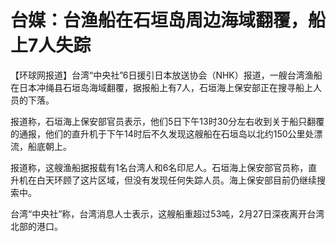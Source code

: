# 台媒：台渔船在石垣岛周边海域翻覆，船上7人失踪

【环球网报道】台湾“中央社”6日援引日本放送协会（NHK）报道，一艘台湾渔船在日本冲绳县石垣岛海域翻覆，据报船上有7人，石垣海上保安部正在搜寻船上人员的下落。

报道称，石垣海上保安部官员表示，他们5日下午13时30分左右收到关于船只翻覆的通报，他们的直升机于下午14时后不久发现这艘船在石垣岛以北约150公里处漂流，船底朝上。

报道称，这艘渔船据报载有1名台湾人和6名印尼人。石垣海上保安部官员称，直升机在白天环顾了这片区域，但没有发现任何失踪人员。海上保安部目前仍继续搜索中。

台湾“中央社”称，台湾消息人士表示，这艘船重超过53吨，2月27日深夜离开台湾北部的港口。

